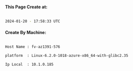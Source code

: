 
   
#### This Page Create at:

```bash

2024-01-20 - 17:58:33 UTC

```

#### Create By Machine:

```bash

Host Name : fv-az1391-576

platform  : Linux-6.2.0-1018-azure-x86_64-with-glibc2.35

Ip Local  : 10.1.0.185

```


